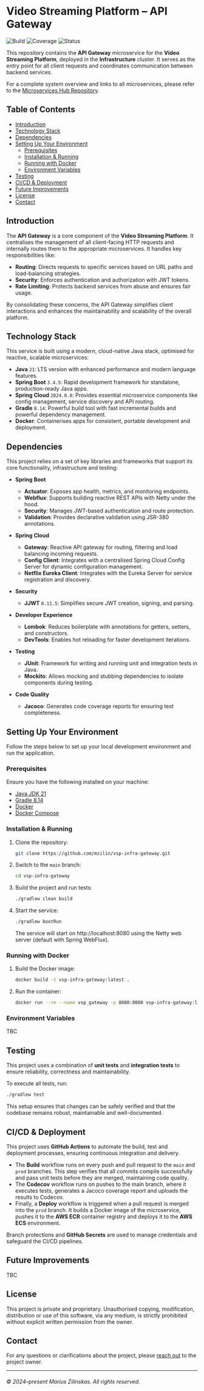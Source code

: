 # Video Streaming Platform – API Gateway

![Build](https://img.shields.io/github/actions/workflow/status/mzilin/vsp-infra-gateway/build.yml?label=Build&logo=github&logoColor=white&style=flat)
![Coverage](https://img.shields.io/codecov/c/github/mzilin/vsp-infra-gateway?label=Coverage&logo=codecov&logoColor=white&style=flat)
![Status](https://img.shields.io/badge/status-in_progress-yellow?label=Status)


This repository contains the **API Gateway** microservice for the **Video Streaming Platform**, deployed in the **Infrastructure** cluster. It serves as the entry point for all client requests and coordinates communication between backend services.

For a complete system overview and links to all microservices, please refer to the [Microservices Hub Repository](https://github.com/mzilin/vsp-microservices-hub).


## Table of Contents

* [Introduction](#introduction)
* [Technology Stack](#technology-stack)
* [Dependencies](#dependencies)
* [Setting Up Your Environment](#setting-up-your-environment)
  * [Prerequisites](#prerequisites)
  * [Installation & Running](#installation--running)
  * [Running with Docker](#running-with-docker)
  * [Environment Variables](#environment-variables)
* [Testing](#testing)
* [CI/CD & Deployment](#cicd--deployment)
* [Future Improvements](#future-improvements)
* [License](#license)
* [Contact](#contact)


## Introduction

The **API Gateway** is a core component of the **Video Streaming Platform**. It centralises the management of all client-facing HTTP requests and internally routes them to the appropriate microservices. It handles key responsibilities like:
- **Routing**: Directs requests to specific services based on URL paths and load-balancing strategies.
- **Security**: Enforces authentication and authorization with JWT tokens.
- **Rate Limiting**: Protects backend services from abuse and ensures fair usage.

By consolidating these concerns, the API Gateway simplifies client interactions and enhances the maintainability and scalability of the overall platform.


## Technology Stack

This service is built using a modern, cloud-native Java stack, optimised for reactive, scalable microservices:

- **Java** `21`: LTS version with enhanced performance and modern language features.
- **Spring Boot** `3.4.5`: Rapid development framework for standalone, production-ready Java apps.
- **Spring Cloud** `2024.0.0`: Provides essential microservice components like config management, service discovery and API routing.
- **Gradle** `8.14`: Powerful build tool with fast incremental builds and powerful dependency management.
- **Docker**: Containerises apps for consistent, portable development and deployment.


## Dependencies

This project relies on a set of key libraries and frameworks that support its core functionality, infrastructure and testing:

- **Spring Boot**
  - **Actuator**: Exposes app health, metrics, and monitoring endpoints.
  - **Webflux**: Supports building reactive REST APIs with Netty under the hood.
  - **Security**: Manages JWT-based authentication and route protection.
  - **Validation**: Provides declarative validation using JSR-380 annotations.

- **Spring Cloud**
  - **Gateway**: Reactive API gateway for routing, filtering and load balancing incoming requests.
  - **Config Client**: Integrates with a centralised Spring Cloud Config Server for dynamic configuration management.
  - **Netflix Eureka Client**: Integrates with the Eureka Server for service registration and discovery.

- **Security**
  - **JJWT** `0.11.5`: Simplifies secure JWT creation, signing, and parsing.

- **Developer Experience**
  - **Lombok**: Reduces boilerplate with annotations for getters, setters, and constructors.
  - **DevTools**: Enables hot reloading for faster development iterations.

- **Testing**
  - **JUnit**: Framework for writing and running unit and integration tests in Java.
  - **Mockito**: Allows mocking and stubbing dependencies to isolate components during testing.

- **Code Quality**
  - **Jacoco**: Generates code coverage reports for ensuring test completeness.


## Setting Up Your Environment

Follow the steps below to set up your local development environment and run the application.


### Prerequisites

Ensure you have the following installed on your machine:
   - [Java JDK 21](https://www.oracle.com/uk/java/technologies/downloads/#java21)
   - [Gradle 8.14](https://gradle.org/)
   - [Docker](https://docs.docker.com/get-started/get-docker/)
   - [Docker Compose](https://docs.docker.com/compose/)


### Installation & Running

1. Clone the repository:
    ```bash
    git clone https://github.com/mzilin/vsp-infra-gateway.git
    ```

2. Switch to the `main` branch:
    ```bash
    cd vsp-infra-gateway
    ```

3. Build the project and run tests:
    ```bash
    ./gradlew clean build
    ```

4. Start the service:
    ```bash
    ./gradlew bootRun
    ```

   The service will start on http://localhost:8080 using the Netty web server (default with Spring WebFlux).


### Running with Docker

1. Build the Docker image:
    ```bash
   docker build -t vsp-infra-gateway:latest .
    ```
2. Run the container:
    ```bash
   docker run --rm --name vsp_gateway -p 8080:8080 vsp-infra-gateway:latest
    ```


### Environment Variables

TBC


## Testing

This project uses a combination of **unit tests** and **integration tests** to ensure reliability, correctness and maintainability.

To execute all tests, run:
```bash
./gradlew test
```

This setup ensures that changes can be safely verified and that the codebase remains robust, maintainable and well-documented.


## CI/CD & Deployment

This project uses **GitHub Actions** to automate the build, test and deployment processes, ensuring continuous integration and delivery.

- The **Build** workflow runs on every push and pull request to the `main` and `prod` branches. This step verifies that all commits compile successfully and pass unit tests before they are merged, maintaining code quality.
- The **Codecov** workflow runs on pushes to the main branch, where it executes tests, generates a Jacoco coverage report and uploads the results to Codecov.
- Finally, a **Deploy** workflow is triggered when a pull request is merged into the `prod` branch. It builds a Docker image of the microservice, pushes it to the **AWS ECR** container registry and deploys it to the **AWS ECS** environment.

Branch protections and **GitHub Secrets** are used to manage credentials and safeguard the CI/CD pipelines.


## Future Improvements

TBC


## License

This project is private and proprietary. Unauthorised copying, modification, distribution or use of this software, via any medium, is strictly prohibited without explicit written permission from the owner.


## Contact

For any questions or clarifications about the project, please [reach out](https://www.mariuszilinskas.com/contact) to the project owner.


------
###### © 2024–present Marius Zilinskas. All rights reserved.